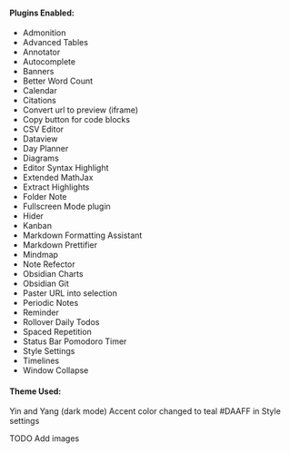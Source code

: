 #### Plugins Enabled:

- Admonition
- Advanced Tables
- Annotator
- Autocomplete
- Banners
- Better Word Count
- Calendar
- Citations
- Convert url to preview (iframe)
- Copy button for code blocks
- CSV Editor
- Dataview
- Day Planner
- Diagrams
- Editor Syntax Highlight
- Extended MathJax
- Extract Highlights
- Folder Note
- Fullscreen Mode plugin
- Hider
- Kanban
- Markdown Formatting Assistant
- Markdown Prettifier
- Mindmap
- Note Refector
- Obsidian Charts
- Obsidian Git
- Paster URL into selection
- Periodic Notes
- Reminder
- Rollover Daily Todos
- Spaced Repetition
- Status Bar Pomodoro Timer
- Style Settings
- Timelines
- Window Collapse

#### Theme Used:

Yin and Yang (dark mode)
Accent color changed to teal #DAAFF in Style settings

TODO
Add images
